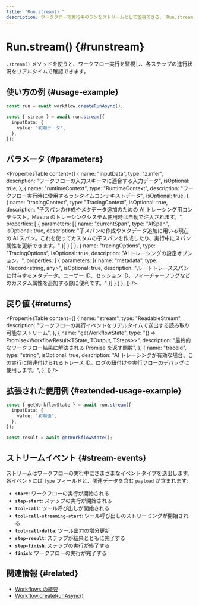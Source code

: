 ```yaml
---
title: "Run.stream() "
description: ワークフローで実行中のランをストリームとして監視できる、`Run.stream()` メソッドのドキュメントです。
---
```


# Run.stream() \{#runstream\}

`.stream()` メソッドを使うと、ワークフロー実行を監視し、各ステップの進行状況をリアルタイムで確認できます。

## 使い方の例 \{#usage-example\}

```typescript showLineNumbers copy
const run = await workflow.createRunAsync();

const { stream } = await run.stream({
  inputData: {
    value: '初期データ',
  },
});
```

## パラメータ \{#parameters\}

<PropertiesTable
  content={[
{
name: "inputData",
type: "z.infer<TInput>",
description: "ワークフローの入力スキーマに適合する入力データ",
isOptional: true,
},
{
name: "runtimeContext",
type: "RuntimeContext",
description: "ワークフロー実行時に使用するランタイムコンテキストデータ",
isOptional: true,
},
{
name: "tracingContext",
type: "TracingContext",
isOptional: true,
description: "子スパンの作成やメタデータ追加のための AI トレーシング用コンテキスト。Mastra のトレーシングシステム使用時は自動で注入されます。",
properties: [
{
parameters: [{
name: "currentSpan",
type: "AISpan",
isOptional: true,
description: "子スパンの作成やメタデータ追加に用いる現在の AI スパン。これを使ってカスタムの子スパンを作成したり、実行中にスパン属性を更新できます。"
}]
}
]
},
{
name: "tracingOptions",
type: "TracingOptions",
isOptional: true,
description: "AI トレーシングの設定オプション。",
properties: [
{
parameters: [{
name: "metadata",
type: "Record<string, any>",
isOptional: true,
description: "ルートトレーススパンに付与するメタデータ。ユーザー ID、セッション ID、フィーチャーフラグなどのカスタム属性を追加する際に便利です。"
}]
}
]
},
]}
/>

## 戻り値 \{#returns\}

<PropertiesTable
  content={[
{
name: "stream",
type: "ReadableStream<StreamEvent>",
description: "ワークフローの実行イベントをリアルタイムで送出する読み取り可能なストリーム",
},
{
name: "getWorkflowState",
type: "() => Promise<WorkflowResult<TState, TOutput, TSteps>>",
description: "最終的なワークフロー結果に解決される Promise を返す関数",
},
{
name: "traceId",
type: "string",
isOptional: true,
description: "AI トレーシングが有効な場合、この実行に関連付けられるトレース ID。ログの紐付けや実行フローのデバッグに使用します。",
},
]}
/>

## 拡張された使用例 \{#extended-usage-example\}

```typescript showLineNumbers copy
const { getWorkflowState } = await run.stream({
  inputData: {
    value: '初期値',
  },
});

const result = await getWorkflowState();
```

## ストリームイベント \{#stream-events\}

ストリームはワークフローの実行中にさまざまなイベントタイプを送出します。各イベントには `type` フィールドと、関連データを含む `payload` が含まれます:

* **`start`**: ワークフローの実行が開始される
* **`step-start`**: ステップの実行が開始される
* **`tool-call`**: ツール呼び出しが開始される
* **`tool-call-streaming-start`**: ツール呼び出しのストリーミングが開始される
* **`tool-call-delta`**: ツール出力の増分更新
* **`step-result`**: ステップが結果とともに完了する
* **`step-finish`**: ステップの実行が終了する
* **`finish`**: ワークフローの実行が完了する

## 関連情報 \{#related\}

* [Workflows の概要](/docs/workflows/overview#testing-workflows-locally)
* [Workflow.createRunAsync()](../../../reference/workflows/workflow-methods/create-run)